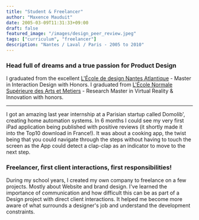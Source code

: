 ```yaml
---
title: "Student & Freelancer"
author: "Maxence Mauduit"
date: 2005-03-09T11:31:33+09:00
draft: false
featured_image: "/images/design_peer_review.jpeg"
tags: ["curriculum", "freelancer"]
description: "Nantes / Laval / Paris - 2005 to 2010"
---
```

### Head full of dreams and a true passion for Product Design
I graduated from the excellent [L'École de design Nantes Atlantique](https://wwww.lecolededesign.com) - Master in Interaction Design with Honors.
I graduated from [L'École Normale Supérieure des Arts et Metiers](https://artsetmetiers.fr/en) - Research Master in Virtual Reality & Innovation with honors.

---
I got an amazing last year internship at a Parisian startup called Domolib', creating home automation systems. In 6 months I could see my very first iPad application being published with positive reviews (it shortly made it into the Top10 download in France!). It was about a cooking app, the twist being that you could navigate through the steps without having to touch the screen as the App could detect a clap-clap as an indicator to move to the next step.

### Freelancer, first client interactions, first responsibilities!
During my school years, I created my own company to freelance on a few projects. Mostly about Website and brand design. I've learned the importance of communication and how difficult this can be as part of a Design project with direct client interactions. It helped me become more aware of what surrounds a designer's job and understand the development constraints.